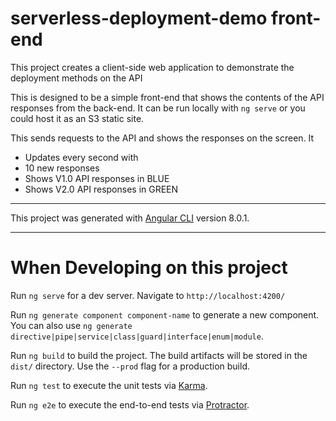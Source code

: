 # serverless-deployment-demo front-end
This project creates a client-side web application to demonstrate the deployment methods on the API

This is designed to be a simple front-end that shows the contents of the API responses from the back-end.
It can be run locally with `ng serve` or you could host it as an S3 static site.

This sends requests to the API and shows the responses on the screen. It 
* Updates every second with
* 10 new responses
* Shows V1.0 API responses in BLUE
* Shows V2.0 API responses in GREEN

---

This project was generated with [Angular CLI](https://github.com/angular/angular-cli) version 8.0.1.

---

# When Developing on this project

Run `ng serve` for a dev server. Navigate to `http://localhost:4200/`

Run `ng generate component component-name` to generate a new component. You can also use `ng generate directive|pipe|service|class|guard|interface|enum|module`.

Run `ng build` to build the project. The build artifacts will be stored in the `dist/` directory. Use the `--prod` flag for a production build.

Run `ng test` to execute the unit tests via [Karma](https://karma-runner.github.io).

Run `ng e2e` to execute the end-to-end tests via [Protractor](http://www.protractortest.org/).
